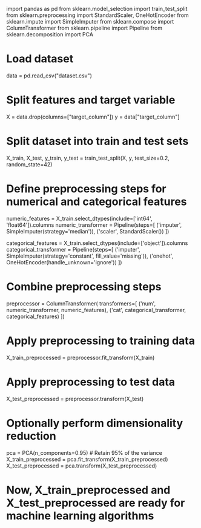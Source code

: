 import pandas as pd
from sklearn.model_selection import train_test_split
from sklearn.preprocessing import StandardScaler, OneHotEncoder
from sklearn.impute import SimpleImputer
from sklearn.compose import ColumnTransformer
from sklearn.pipeline import Pipeline
from sklearn.decomposition import PCA

# Load dataset
data = pd.read_csv("dataset.csv")

# Split features and target variable
X = data.drop(columns=["target_column"])
y = data["target_column"]

# Split dataset into train and test sets
X_train, X_test, y_train, y_test = train_test_split(X, y, test_size=0.2, random_state=42)

# Define preprocessing steps for numerical and categorical features
numeric_features = X_train.select_dtypes(include=['int64', 'float64']).columns
numeric_transformer = Pipeline(steps=[
    ('imputer', SimpleImputer(strategy='median')),
    ('scaler', StandardScaler())
])

categorical_features = X_train.select_dtypes(include=['object']).columns
categorical_transformer = Pipeline(steps=[
    ('imputer', SimpleImputer(strategy='constant', fill_value='missing')),
    ('onehot', OneHotEncoder(handle_unknown='ignore'))
])

# Combine preprocessing steps
preprocessor = ColumnTransformer(
    transformers=[
        ('num', numeric_transformer, numeric_features),
        ('cat', categorical_transformer, categorical_features)
    ])

# Apply preprocessing to training data
X_train_preprocessed = preprocessor.fit_transform(X_train)

# Apply preprocessing to test data
X_test_preprocessed = preprocessor.transform(X_test)

# Optionally perform dimensionality reduction
pca = PCA(n_components=0.95)  # Retain 95% of the variance
X_train_preprocessed = pca.fit_transform(X_train_preprocessed)
X_test_preprocessed = pca.transform(X_test_preprocessed)

# Now, X_train_preprocessed and X_test_preprocessed are ready for machine learning algorithms
